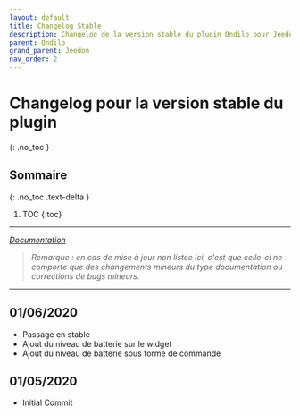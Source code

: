 ```yaml
---
layout: default
title: Changelog Stable
description: Changelog de la version stable du plugin Ondilo pour Jeedom. 
parent: Ondilo
grand_parent: Jeedom
nav_order: 2
---
```


# Changelog pour la version stable du plugin
{: .no_toc }

## Sommaire
{: .no_toc .text-delta }

1. TOC
{:toc}

---

*[Documentation](ondilo.md)*

>*Remarque : en cas de mise à jour non listée ici, c'est que celle-ci ne comporte que des changements mineurs du type documentation ou corrections de bugs mineurs.*

---

## 01/06/2020
- Passage en stable
- Ajout du niveau de batterie sur le widget
- Ajout du niveau de batterie sous forme de commande

## 01/05/2020
- Initial Commit